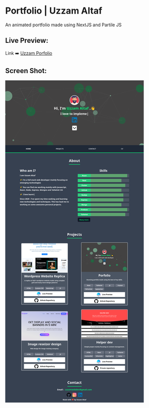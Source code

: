 # Portfolio | Uzzam Altaf

An animated portfolio made using NextJS and Partile JS

## Live Preview:
Link ➡️ [Uzzam Porfolio](https://uzzam-portfolio.netlify.app/)

## Screen Shot:

![Portfolio Screen Shot](public/Uzzam-Portfolio.png)
